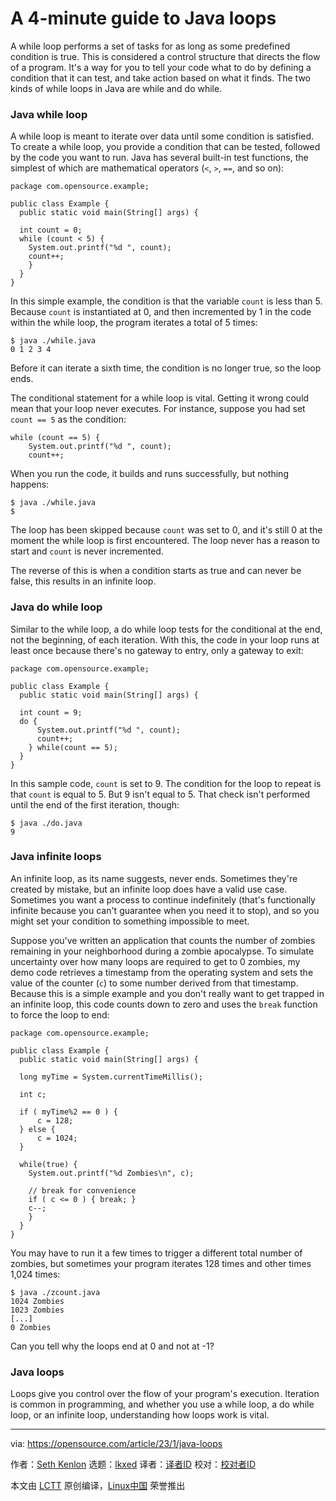 [#]: subject: "A 4-minute guide to Java loops"
[#]: via: "https://opensource.com/article/23/1/java-loops"
[#]: author: "Seth Kenlon https://opensource.com/users/seth"
[#]: collector: "lkxed"
[#]: translator: "ZhangZhanhaoxiang"
[#]: reviewer: " "
[#]: publisher: " "
[#]: url: " "

A 4-minute guide to Java loops
======

A while loop performs a set of tasks for as long as some predefined condition is true. This is considered a control structure that directs the flow of a program. It's a way for you to tell your code what to do by defining a condition that it can test, and take action based on what it finds. The two kinds of while loops in Java are while and do while.

### Java while loop

A while loop is meant to iterate over data until some condition is satisfied. To create a while loop, you provide a condition that can be tested, followed by the code you want to run. Java has several built-in test functions, the simplest of which are mathematical operators (`<`, `>`, `==`, and so on):

```
package com.opensource.example;

public class Example {
  public static void main(String[] args) {

  int count = 0;
  while (count < 5) {
    System.out.printf("%d ", count);
    count++;
    }
  }
}
```

In this simple example, the condition is that the variable `count` is less than 5. Because `count` is instantiated at 0, and then incremented by 1 in the code within the while loop, the program iterates a total of 5 times:

```
$ java ./while.java
0 1 2 3 4
```

Before it can iterate a sixth time, the condition is no longer true, so the loop ends.

The conditional statement for a while loop is vital. Getting it wrong could mean that your loop never executes. For instance, suppose you had set `count == 5` as the condition:

```
while (count == 5) {
    System.out.printf("%d ", count);
    count++;
```

When you run the code, it builds and runs successfully, but nothing happens:

```
$ java ./while.java
$
```

The loop has been skipped because `count` was set to 0, and it's still 0 at the moment the while loop is first encountered. The loop never has a reason to start and `count` is never incremented.

The reverse of this is when a condition starts as true and can never be false, this results in an infinite loop.

### Java do while loop

Similar to the while loop, a do while loop tests for the conditional at the end, not the beginning, of each iteration. With this, the code in your loop runs at least once because there's no gateway to entry, only a gateway to exit:

```
package com.opensource.example;

public class Example {
  public static void main(String[] args) {

  int count = 9;
  do {
      System.out.printf("%d ", count);
      count++;
    } while(count == 5);
  }
}
```

In this sample code, `count` is set to 9. The condition for the loop to repeat is that `count` is equal to 5. But 9 isn't equal to 5. That check isn't performed until the end of the first iteration, though:

```
$ java ./do.java
9
```

### Java infinite loops

An infinite loop, as its name suggests, never ends. Sometimes they're created by mistake, but an infinite loop does have a valid use case. Sometimes you want a process to continue indefinitely (that's functionally infinite because you can't guarantee when you need it to stop), and so you might set your condition to something impossible to meet.

Suppose you've written an application that counts the number of zombies remaining in your neighborhood during a zombie apocalypse. To simulate uncertainty over how many loops are required to get to 0 zombies, my demo code retrieves a timestamp from the operating system and sets the value of the counter (`c`) to some number derived from that timestamp. Because this is a simple example and you don't really want to get trapped in an infinite loop, this code counts down to zero and uses the `break` function to force the loop to end:

```
package com.opensource.example;

public class Example {
  public static void main(String[] args) {

  long myTime = System.currentTimeMillis();

  int c;

  if ( myTime%2 == 0 ) {
      c = 128;
  } else {
      c = 1024;
  }

  while(true) {
    System.out.printf("%d Zombies\n", c);

    // break for convenience
    if ( c <= 0 ) { break; }
    c--;
    }
  }
}
```

You may have to run it a few times to trigger a different total number of zombies, but sometimes your program iterates 128 times and other times 1,024 times:

```
$ java ./zcount.java
1024 Zombies
1023 Zombies
[...]
0 Zombies
```

Can you tell why the loops end at 0 and not at -1?

### Java loops

Loops give you control over the flow of your program's execution. Iteration is common in programming, and whether you use a while loop, a do while loop, or an infinite loop, understanding how loops work is vital.

--------------------------------------------------------------------------------

via: https://opensource.com/article/23/1/java-loops

作者：[Seth Kenlon][a]
选题：[lkxed][b]
译者：[译者ID](https://github.com/译者ID)
校对：[校对者ID](https://github.com/校对者ID)

本文由 [LCTT](https://github.com/LCTT/TranslateProject) 原创编译，[Linux中国](https://linux.cn/) 荣誉推出

[a]: https://opensource.com/users/seth
[b]: https://github.com/lkxed


